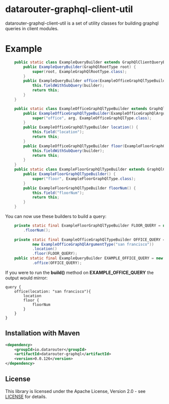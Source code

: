 # datarouter-graphql-client-util

datarouter-graphql-client-util is a set of utility classes for building graphql queries in client modules. 

# Example

```java
	public static class ExampleQueryBuilder extends GraphQlClientQueryBuilder {
	    public ExampleQueryBuilder(GraphQlRootType root) {
	        super(root, ExampleGraphQlRootType.class);
	    }
	    public ExampleQueryBuilder office(ExampleOfficeGraphQlTypeBuilder builder) {
	        this.fieldWithSubQuery(builder);
	        return this;
	    }
	}

	public static class ExampleOfficeGraphQlTypeBuilder extends GraphQlClientQueryBuilder {
	    public ExampleOfficeGraphQlTypeBuilder(ExampleOfficeGraphQlArgumentType arg) {
	        super("office", arg, ExampleOfficeGraphQlType.class);
	    }
	    public ExampleOfficeGraphQlTypeBuilder location() {
	        this.field("location");
	        return this;
	    }
	    public ExampleOfficeGraphQlTypeBuilder floor(ExampleFloorGraphQlTypeBuilder builder) {
	        this.fieldWithSubQuery(builder);
	        return this;
	    }
	}
	public static class ExampleFloorGraphQlTypeBuilder extends GraphQlClientQueryBuilder {
	    public ExampleFloorGraphQlTypeBuilder() {
	        super("floor", ExampleFloorGraphQlType.class);
	    }
	    public ExampleFloorGraphQlTypeBuilder floorNum() {
	        this.field("floorNum");
	        return this;
	    }
	}
```

You can now use these builders to build a query:

```java
	private static final ExampleFloorGraphQlTypeBuilder FLOOR_QUERY = new ExampleFloorGraphQlTypeBuilder()
		.floorNum();
		
	private static final ExampleOfficeGraphQlTypeBuilder OFFICE_QUERY = new ExampleOfficeGraphQlTypeBuilder(
			new ExampleOfficeGraphQlArgumentType("san francisco"))
			.location()
			.floor(FLOOR_QUERY);
	public static final ExampleQueryBuilder EXAMPLE_OFFICE_QUERY = new ExampleQueryBuilder(GraphQlRootType.QUERY)
			.office(OFFICE_QUERY);
```

If you were to run the **build()** method on **EXAMPLE_OFFICE_QUERY** the output would mirror:

```
query {
	office(location: "san francisco"){
		location
		floor {
			floorNum
		}
	}
}
```

## Installation with Maven

```xml
<dependency>
	<groupId>io.datarouter</groupId>
	<artifactId>datarouter-graphql</artifactId>
	<version>0.0.126</version>
</dependency>
```

## License

This library is licensed under the Apache License, Version 2.0 - see [LICENSE](../LICENSE) for details.

